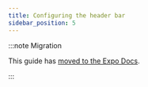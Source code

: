 ```yaml
---
title: Configuring the header bar
sidebar_position: 5
---
```


:::note Migration

This guide has [moved to the Expo Docs](https://docs.expo.dev/router/advanced/stack/).

:::
